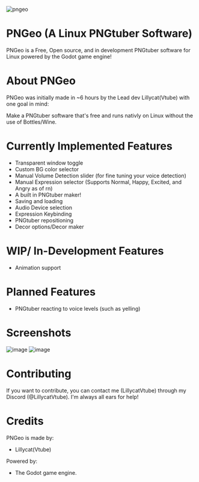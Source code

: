
![pngeo](https://github.com/LillycatVtube/PNGeo/assets/157961265/163bc71f-fca8-4eea-8ca1-7e27c33a97b5)
# PNGeo (A Linux PNGtuber Software)

PNGeo is a Free, Open source, and in development PNGtuber software for Linux powered by the Godot game engine!


# About PNGeo

PNGeo was initially made in ~6 hours by the Lead dev Lillycat(Vtube) with one goal in mind: 

Make a PNGtuber software that's free and runs nativly on Linux without the use of Bottles/Wine.



# Currently Implemented Features

- Transparent window toggle
- Custom BG color selector
- Manual Volume Detection slider (for fine tuning your voice detection)
- Manual Expression selector (Supports Normal, Happy, Excited, and Angry as of rn)
- A built in PNGtuber maker!
- Saving and loading
- Audio Device selection
- Expression Keybinding
- PNGtuber repositioning
- Decor options/Decor maker

# WIP/ In-Development Features
- Animation support


# Planned Features
- PNGtuber reacting to voice levels (such as yelling)

# Screenshots
![image](https://github.com/LillycatVtube/PNGeo/assets/157961265/ffc9feea-f05d-42f1-895c-a673f3a739b6)
![image](https://github.com/LillycatVtube/PNGeo/assets/157961265/400558e7-4f00-40b4-acde-1f375abadf0e)

# Contributing
 
 If you want to contribute, you can contact me (LillycatVtube) through my Discord (@LillycatVtube). I'm always all ears for help!

# Credits
PNGeo is made by:
- Lillycat(Vtube)

Powered by: 
- The Godot game engine.
